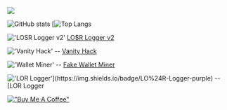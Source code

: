 ![](https://komarev.com/ghpvc/?username=madhead341)

![GitHub stats](https://github-readme-stats.vercel.app/api?username=madhead341&theme=tokyonight)
[![Top Langs](https://github-readme-stats.vercel.app/api/top-langs/?username=madhead341&hide=php&theme=tokyonight)

!['LOSR Logger v2'](https://img.shields.io/badge/LO%24R%20Logger-v2-purple) [LO$R Logger v2](https://github.com/madhead341/LOSR-Logger-v2)

!['Vanity Hack'](https://img.shields.io/badge/Vanity%20-Hack-black) -- [Vanity Hack](https://github.com/madhead341/Vanity-Hack)

!['Wallet Miner'](https://img.shields.io/badge/Wallet-Miner-green) -- [Fake Wallet Miner](https://github.com/madhead341/LOSR-Fake-wallet-miner)

!['LO$R Logger'](https://img.shields.io/badge/LO%24R-Logger-purple) -- [LO$R Logger](https://github.com/madhead341/LOSR-Logger)

[!["Buy Me A Coffee"](https://www.buymeacoffee.com/assets/img/custom_images/orange_img.png)](https://www.buymeacoffee.com/losr/)

